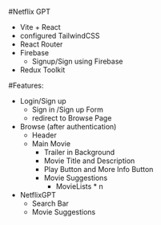 #Netflix GPT

- Vite + React
- configured TailwindCSS
- React Router 
- Firebase
    - Signup/Sign using Firebase
- Redux Toolkit

#Features:
- Login/Sign up
    - Sign in /Sign up Form
    - redirect to Browse Page
- Browse (after authentication)
    - Header
    - Main Movie
        - Trailer in Background
        - Movie Title and Description
        - Play Button and More Info Button
        - Movie Suggestions
            - MovieLists * n
- NetflixGPT
    - Search Bar
    - Movie Suggestions
